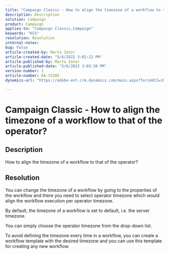 ```yaml
---
title: "Campaign Classic - How to align the timezone of a workflow to that of the operator?"
description: Description
solution: Campaign
product: Campaign
applies-to: "Campaign Classic,Campaign"
keywords: "KCS"
resolution: Resolution
internal-notes: 
bug: False
article-created-by: Marta Zator
article-created-date: "5/6/2022 3:02:12 PM"
article-published-by: Marta Zator
article-published-date: "5/6/2022 3:03:30 PM"
version-number: 2
article-number: KA-15205
dynamics-url: "https://adobe-ent.crm.dynamics.com/main.aspx?forceUCI=1&pagetype=entityrecord&etn=knowledgearticle&id=ed631181-4dcd-ec11-a7b5-6045bd00dbbc"

---
```

# Campaign Classic - How to align the timezone of a workflow to that of the operator?

## Description


How to align the timezone of a workflow to that of the operator?


## Resolution


You can change the timezone of a workflow by going to the properties of the workflow and there you need to select operator timezone which would align the workflow execution per operator timezone.

 By default, the timezone of a workflow is set to default, i.e. the server timezone.

You can simply choose the operator timezone from the drop-down list.

 To avoid defining the timezone every time in a workflow, you can create a workflow template with the desired timezone and you can use this template for creating any new workflow.

